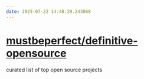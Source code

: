 ```yaml
---
date: 2025-07-22 14:48:29.243068
---
```


# [mustbeperfect/definitive-opensource](https://github.com/mustbeperfect/definitive-opensource)

curated list of top open source projects